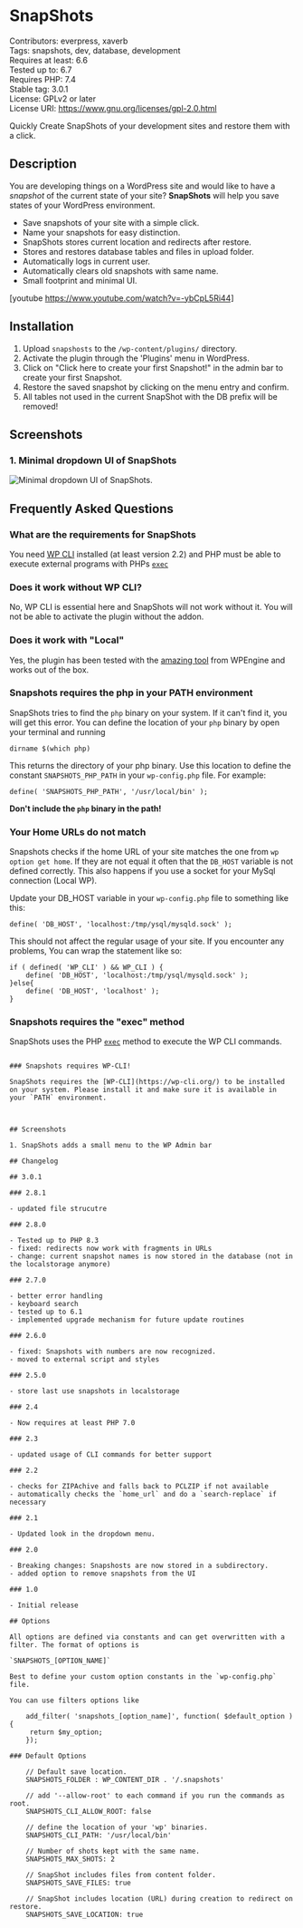 # SnapShots

Contributors: everpress, xaverb  
Tags: snapshots, dev, database, development  
Requires at least: 6.6  
Tested up to: 6.7  
Requires PHP: 7.4  
Stable tag: 3.0.1  
License: GPLv2 or later  
License URI: <https://www.gnu.org/licenses/gpl-2.0.html>

Quickly Create SnapShots of your development sites and restore them with a click.

## Description

You are developing things on a WordPress site and would like to have a _snapshot_ of the current state of your site? **SnapShots** will help you save states of your WordPress environment.

- Save snapshots of your site with a simple click.
- Name your snapshots for easy distinction.
- SnapShots stores current location and redirects after restore.
- Stores and restores database tables and files in upload folder.
- Automatically logs in current user.
- Automatically clears old snapshots with same name.
- Small footprint and minimal UI.

[youtube https://www.youtube.com/watch?v=-ybCpL5Ri44]

## Installation

1. Upload `snapshosts` to the `/wp-content/plugins/` directory.
2. Activate the plugin through the 'Plugins' menu in WordPress.
3. Click on "Click here to create your first Snapshot!" in the admin bar to create your first Snapshot.
4. Restore the saved snapshot by clicking on the menu entry and confirm.
5. All tables not used in the current SnapShot with the DB prefix will be removed!

## Screenshots

### 1. Minimal dropdown UI of SnapShots

![Minimal dropdown UI of SnapShots.](https://ps.w.org/snapshots/assets/screenshot-1.png)

## Frequently Asked Questions

### What are the requirements for SnapShots

You need [WP CLI](https://wp-cli.org/) installed (at least version 2.2) and PHP must be able to execute external programs with PHPs [`exec`](https://www.php.net/manual/en/function.exec.php)

### Does it work without WP CLI?

No, WP CLI is essential here and SnapShots will not work without it. You will not be able to activate the plugin without the addon.

### Does it work with "Local"

Yes, the plugin has been tested with the [amazing tool](https://localwp.com/) from WPEngine and works out of the box.

### Snapshots requires the php in your PATH environment

SnapShots tries to find the `php` binary on your system. If it can't find it, you will get this error. You can define the location of your `php` binary by open your terminal and running

```
dirname $(which php)
```

This returns the directory of your php binary. Use this location to define the constant `SNAPSHOTS_PHP_PATH` in your `wp-config.php` file. For example:

```
define( 'SNAPSHOTS_PHP_PATH', '/usr/local/bin' );
```

**Don't include the `php` binary in the path!**

### Your Home URLs do not match

Snapshots checks if the home URL of your site matches the one from `wp option get home`. If they are not equal it often that the `DB_HOST` variable is not defined correctly. This also happens if you use a socket for your MySql connection (Local WP).

Update your DB_HOST variable in your `wp-config.php` file to something like this:

```
define( 'DB_HOST', 'localhost:/tmp/ysql/mysqld.sock' );
```

This should not affect the regular usage of your site. If you encounter any problems, You can wrap the statement like so:

```
if ( defined( 'WP_CLI' ) && WP_CLI ) {
    define( 'DB_HOST', 'localhost:/tmp/ysql/mysqld.sock' );
}else{
    define( 'DB_HOST', 'localhost' );
}
```

### Snapshots requires the "exec" method

SnapShots uses the PHP [`exec`](https://www.php.net/manual/en/function.exec.php) method to execute the WP CLI commands.

```

### Snapshots requires WP-CLI!

SnapShots requires the [WP-CLI](https://wp-cli.org/) to be installed on your system. Please install it and make sure it is available in your `PATH` environment.



## Screenshots

1. SnapShots adds a small menu to the WP Admin bar

## Changelog

## 3.0.1

### 2.8.1

- updated file strucutre

### 2.8.0

- Tested up to PHP 8.3
- fixed: redirects now work with fragments in URLs
- change: current snapshot names is now stored in the database (not in the localstorage anymore)

### 2.7.0

- better error handling
- keyboard search
- tested up to 6.1
- implemented upgrade mechanism for future update routines

### 2.6.0

- fixed: Snapshots with numbers are now recognized.
- moved to external script and styles

### 2.5.0

- store last use snapshots in localstorage

### 2.4

- Now requires at least PHP 7.0

### 2.3

- updated usage of CLI commands for better support

### 2.2

- checks for ZIPAchive and falls back to PCLZIP if not available
- automatically checks the `home_url` and do a `search-replace` if necessary

### 2.1

- Updated look in the dropdown menu.

### 2.0

- Breaking changes: Snapshosts are now stored in a subdirectory.
- added option to remove snapshots from the UI

### 1.0

- Initial release

## Options

All options are defined via constants and can get overwritten with a filter. The format of options is

`SNAPSHOTS_[OPTION_NAME]`

Best to define your custom option constants in the `wp-config.php` file.

You can use filters options like

    add_filter( 'snapshots_[option_name]', function( $default_option ){
     return $my_option;
    });

### Default Options

    // Default save location.
    SNAPSHOTS_FOLDER : WP_CONTENT_DIR . '/.snapshots'

    // add '--allow-root' to each command if you run the commands as root.
    SNAPSHOTS_CLI_ALLOW_ROOT: false

    // define the location of your 'wp' binaries.
    SNAPSHOTS_CLI_PATH: '/usr/local/bin'

    // Number of shots kept with the same name.
    SNAPSHOTS_MAX_SHOTS: 2

    // SnapShot includes files from content folder.
    SNAPSHOTS_SAVE_FILES: true

    // SnapShot includes location (URL) during creation to redirect on restore.
    SNAPSHOTS_SAVE_LOCATION: true

